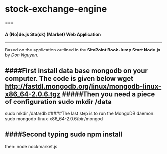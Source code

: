 # stock-exchange-engine

===
#### A (**No**)de.js Sto(**ck**) (**Market**) Web Application
---

Based on the application outlined in the **SitePoint Book Jump Start Node.js** by *Don Nguyen*.

####First install data base mongodb on your computer. The code is given below
wget http://fastdl.mongodb.org/linux/mongodb-linux-x86_64-2.0.6.tgz
#####Then you need a piece of configuration
sudo mkdir /data
---
sudo mkdir /data/db
#####The last step is to run the MongoDB daemon:
sudo mongodb-linux-x86_64-2.0.6/bin/mongod

####Second typing 
sudo npm install
---
then: node nockmarket.js

